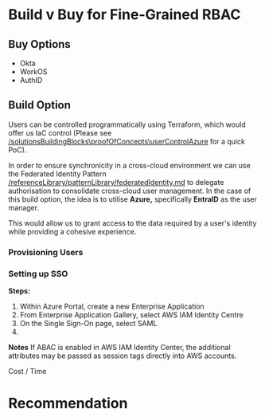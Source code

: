 # Build v Buy for Fine-Grained RBAC

## Buy Options

* Okta
* WorkOS
* AuthID

## Build Option

Users can be controlled programmatically using Terraform, which would offer us IaC control (Please see [/solutionsBuildingBlocks\proofOfConcepts\userControlAzure](here) for a quick PoC).

In order to ensure synchronicity in a cross-cloud environment we can use the Federated Identity Pattern [/referenceLibrary/patternLibrary/federatedIdentity.md](here) to delegate authorisation to consolidate cross-cloud user management. In the case of this build option, the idea is to utilise **Azure,** specifically **EntraID** as the user manager.

This would allow us to grant access to the data required by a user's identity while providing a cohesive experience.

### Provisioning Users

### Setting up SSO

**Steps:**
1. Within Azure Portal, create a new Enterprise Application
2. From Enterprise Application Gallery, select AWS IAM Identity Centre
3. On the Single Sign-On page, select SAML
4. 

**Notes**
If ABAC is enabled in AWS IAM Identity Center, the additional attributes may be passed as session tags directly into AWS accounts.

Cost / Time

# Recommendation

